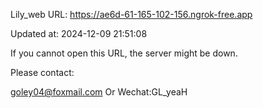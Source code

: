 Lily_web URL: https://ae6d-61-165-102-156.ngrok-free.app

Updated at: 2024-12-09 21:51:08

If you cannot open this URL, the server might be down.

Please contact: 

goley04@foxmail.com Or Wechat:GL_yeaH